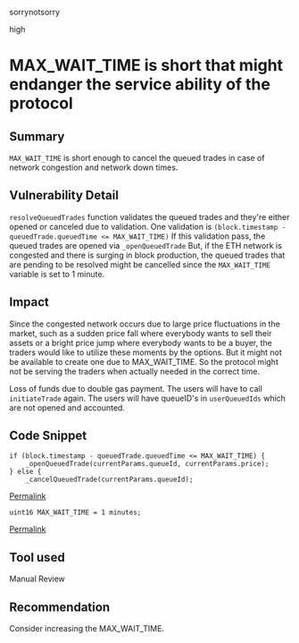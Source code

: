 sorrynotsorry

high

# MAX_WAIT_TIME is short that might endanger the service ability of the protocol

## Summary
`MAX_WAIT_TIME` is short enough to cancel the queued trades in case of network congestion and network down times.
## Vulnerability Detail
`resolveQueuedTrades` function validates the queued trades and they're either opened or canceled due to validation.
One validation is `(block.timestamp - queuedTrade.queuedTime <= MAX_WAIT_TIME)`
If this validation pass, the queued trades are opened via `_openQueuedTrade`
But, if the ETH network is congested and there is surging in block production, the queued trades that are pending to be resolved might be cancelled since the `MAX_WAIT_TIME` variable is set to 1 minute.

## Impact
Since the congested network occurs due to large price fluctuations in the market, such as a sudden price fall where everybody wants to sell their assets or a bright price jump where everybody wants to be a buyer, the traders would like to utilize these moments by the options. But it might not be available to create one due to MAX_WAIT_TIME. So the protocol might not be serving the traders when actually needed in the correct time.

Loss of funds due to double gas payment.
The users will have to call `initiateTrade` again.
The users will have queueID's in `userQueuedIds` which are not opened and accounted.
## Code Snippet
```solidity
if (block.timestamp - queuedTrade.queuedTime <= MAX_WAIT_TIME) {
    _openQueuedTrade(currentParams.queueId, currentParams.price);
} else {
    _cancelQueuedTrade(currentParams.queueId);
```
[Permalink](https://github.com/sherlock-audit/2022-11-buffer/blob/main/contracts/contracts/core/BufferRouter.sol#L167-L170)

```solidity
uint16 MAX_WAIT_TIME = 1 minutes;
```
[Permalink](https://github.com/sherlock-audit/2022-11-buffer/blob/main/contracts/contracts/core/BufferRouter.sol#L15)

## Tool used
Manual Review

## Recommendation
Consider increasing the MAX_WAIT_TIME.